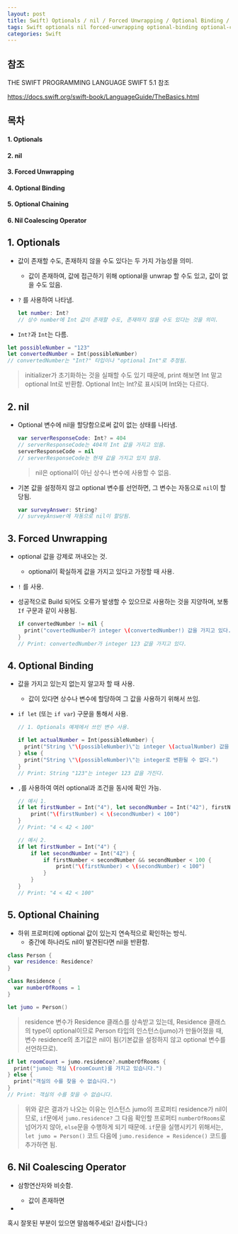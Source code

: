 ```yaml
---
layout: post
title: Swift) Optionals / nil / Forced Unwrapping / Optional Binding / Optional Chaining / Nil Coalescing Operator 정리
tags: Swift optionals nil forced-unwrapping optional-binding optional-chaining Xcode Nil-Coalescing-Operator 스위프트
categories: Swift
---
```

## 참조

THE SWIFT PROGRAMMING LANGUAGE SWIFT 5.1 참조

https://docs.swift.org/swift-book/LanguageGuide/TheBasics.html



## 목차

#### 1. Optionals

#### 2. nil

#### 3. Forced Unwrapping

#### 4. Optional Binding

#### 5. Optional Chaining

#### 6. Nil Coalescing Operator



## 1. Optionals

- 값이 존재할 수도, 존재하지 않을 수도 있다는 두 가지 가능성을 의미.

  - 값이 존재하여, 값에 접근하기 위해 optional을 unwrap 할 수도 있고, 값이 없을 수도 있음.

- `?` 를 사용하여 나타냄.

  ```swift
  let number: Int?
  // 상수 number에 Int 값이 존재할 수도, 존재하지 않을 수도 있다는 것을 의미.
  ```

- `Int?`과 `Int`는 다름.

```swift
let possibleNumber = "123"
let convertedNumber = Int(possibleNumber)
// convertedNumber는 "Int?" 타입이나 "optional Int"로 추정됨.
```

> initializer가 초기화하는 것을 실패할 수도 있기 때문에, print 해보면 Int 말고 optional Int로 반환함. Optional Int는 Int?로 표시되며 Int와는 다르다. 



## 2. nil

- Optional 변수에 nil을 할당함으로써 값이 없는 상태를 나타냄.

  ```swift
  var serverResponseCode: Int? = 404
  // serverResponseCode는 404의 Int 값을 가지고 있음.
  serverResponseCode = nil
  // serverResponseCode는 현재 값을 가지고 있지 않음.
  ```

  > nil은 optional이 아닌 상수나 변수에 사용할 수 없음.

- 기본 값을 설정하지 않고 optional 변수를 선언하면, 그 변수는 자동으로 `nil`이 할당됨.

  ```swift
  var surveyAnswer: String?
  // surveyAnswer에 자동으로 nil이 할당됨.
  ```



## 3. Forced Unwrapping

- optional 값을 강제로 꺼내오는 것.

  - optional이 확실하게 값을 가지고 있다고 가정할 때 사용.

- `!` 를 사용.

- 성공적으로 Build 되어도 오류가 발생할 수 있으므로 사용하는 것을 지양하며, 보통 `If` 구문과 같이 사용됨.

  ```swift
  if convertedNumber != nil {
    print("covertedNumber가 integer \(convertedNumber!) 값을 가지고 있다.")
  }
  // Print: convertedNumber가 integer 123 값을 가지고 있다.
  ```



## 4. Optional Binding

- 값을 가지고 있는지 없는지 알고자 할 때 사용.

  - 값이 있다면 상수나 변수에 할당하여 그 값을 사용하기 위해서 쓰임.

- `if let` (또는 `if var`) 구문을 통해서 사용.

  ```swift
  // 1. Optionals 예제에서 쓰인 변수 사용.
  
  if let actualNumber = Int(possibleNumber) {
    print("String \"\(possibleNumber)\"는 integer \(actualNumber) 값을 가진다.")
  } else {
    print("String \"\(possibleNumber)\"는 integer로 변환될 수 없다.")
  }
  // Print: String "123"는 integer 123 값을 가진다.
  ```

- `,`를 사용하여 여러 optional과 조건을 동시에 확인 가능.

  ```swift
  // 예시 1.
  if let firstNumber = Int("4"), let secondNumber = Int("42"), firstNumber < secondNumber && secondNumber < 100 {
      print("\(firstNumber) < \(secondNumber) < 100")
  }
  // Print: "4 < 42 < 100"
  
  // 예시 2.
  if let firstNumber = Int("4") {
      if let secondNumber = Int("42") {
          if firstNumber < secondNumber && secondNumber < 100 {
              print("\(firstNumber) < \(secondNumber) < 100")
          }
      }
  }
  // Print: "4 < 42 < 100"
  ```

  

## 5. Optional Chaining

- 하위 프로퍼티에 optional 값이 있는지 연속적으로 확인하는 방식.
  - 중간에 하나라도 nil이 발견된다면 nil을 반환함.

```swift
class Person {
  var residence: Residence?
}

class Residence {
  var numberOfRooms = 1
}

let jumo = Person()
```

> residence 변수가 Residence 클래스를 상속받고 있는데, Residence 클래스의 type이 optional이므로 Person 타입의 인스턴스(jumo)가 만들어졌을 때,  변수 residence의 초기값은 nil이 됨(기본값을 설정하지 않고 optional 변수를 선언하므로).

```swift
if let roomCount = jumo.residence?.numberOfRooms {
  print("jumo는 객실 \(roomCount)를 가지고 있습니다.")
} else {
  print("객실의 수를 찾을 수 없습니다.")
}
// Print: 객실의 수를 찾을 수 없습니다.
```

> 위와 같은 결과가 나오는 이유는 인스턴스 jumo의 프로퍼티 residence가 nil이므로, `if`문에서 `jumo.residence?` 그 다음 확인할 프로퍼티 `numberOfRooms`로 넘어가지 않아, `else`문을 수행하게 되기 때문에. `if`문을 실행시키기 위해서는, `let jumo = Person()` 코드 다음에 `jumo.residence = Residence()` 코드를 추가하면 됨.



## 6. Nil Coalescing Operator

- 삼항연산자와 비슷함.
  - 값이 존재하면 

- 

혹시 잘못된 부분이 있으면 말씀해주세요! 감사합니다:)

